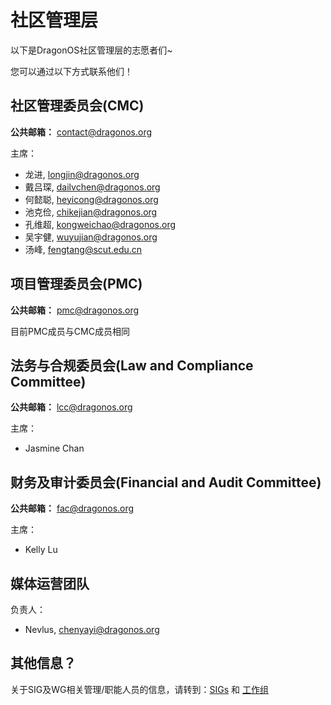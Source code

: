 # 社区管理层

以下是DragonOS社区管理层的志愿者们~

您可以通过以下方式联系他们！

## 社区管理委员会(CMC)

**公共邮箱：** [contact@dragonos.org]

主席：

- 龙进, [longjin@dragonos.org]
- 戴吕琛, [dailvchen@dragonos.org]
- 何懿聪, [heyicong@dragonos.org]
- 池克俭, [chikejian@dragonos.org]
- 孔维超, [kongweichao@dragonos.org]
- 吴宇健, [wuyujian@dragonos.org]
- 汤峰, [fengtang@scut.edu.cn]

## 项目管理委员会(PMC)

**公共邮箱：** [pmc@dragonos.org]

目前PMC成员与CMC成员相同

## 法务与合规委员会(Law and Compliance Committee)

**公共邮箱：** [lcc@dragonos.org]

主席：

- Jasmine Chan

## 财务及审计委员会(Financial and Audit Committee)

**公共邮箱：** [fac@dragonos.org]

主席：

- Kelly Lu

## 媒体运营团队

负责人：

- Nevlus, [chenyayi@dragonos.org]


## 其他信息？

关于SIG及WG相关管理/职能人员的信息，请转到：[SIGs] 和 [工作组]


[longjin@dragonos.org]: mailto:longjin@dragonos.org
[dailvchen@dragonos.org]: mailto:dailvchen@dragonos.org
[heyicong@dragonos.org]: mailto:heyicong@dragonos.org
[chikejian@dragonos.org]: mailto:chikejian@dragonos.org
[kongweichao@dragonos.org]: mailto:kongweichao@dragonos.org
[wuyujian@dragonos.org]: mailto:wuyujian@dragonos.org
[chenyuhe@dragonos.org]: mailto:chenyuhe@dragonos.org
[lukaiying@dragonos.org]: mailto:lukaiying@dragonos.org
[chenyayi@dragonos.org]: mailto:chenyayi@dragonos.org
[contact@dragonos.org]: mailto:contact@dragonos.org
[pmc@dragonos.org]: mailto:pmc@dragonos.org
[lcc@dragonos.org]: mailto:lcc@dragonos.org
[fac@dragonos.org]: mailto:fac@dragonos.org
[fengtang@scut.edu.cn]: mailto:fengtang@scut.edu.cn

[SIGs]: /sigs/README.md
[工作组]: /wgs/README.md
